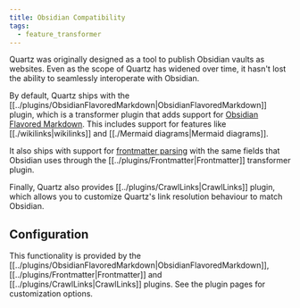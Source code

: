 ```yaml
---
title: Obsidian Compatibility
tags:
  - feature_transformer
---
```


Quartz was originally designed as a tool to publish Obsidian vaults as websites. Even as the scope of Quartz has widened over time, it hasn't lost the ability to seamlessly interoperate with Obsidian.

By default, Quartz ships with the [[../plugins/ObsidianFlavoredMarkdown|ObsidianFlavoredMarkdown]] plugin, which is a transformer plugin that adds support for [Obsidian Flavored Markdown](https://help.obsidian.md/Editing+and+formatting/Obsidian+Flavored+Markdown). This includes support for features like [[./wikilinks|wikilinks]] and [[./Mermaid diagrams|Mermaid diagrams]].

It also ships with support for [frontmatter parsing](https://help.obsidian.md/Editing+and+formatting/Properties) with the same fields that Obsidian uses through the [[../plugins/Frontmatter|Frontmatter]] transformer plugin.

Finally, Quartz also provides [[../plugins/CrawlLinks|CrawlLinks]] plugin, which allows you to customize Quartz's link resolution behaviour to match Obsidian.

## Configuration

This functionality is provided by the [[../plugins/ObsidianFlavoredMarkdown|ObsidianFlavoredMarkdown]], [[../plugins/Frontmatter|Frontmatter]] and [[../plugins/CrawlLinks|CrawlLinks]] plugins. See the plugin pages for customization options.

